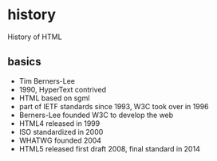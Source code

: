 # history

History of HTML

## basics

- Tim Berners-Lee
- 1990, HyperText contrived
- HTML based on sgml
- part of IETF standards since 1993, W3C took over in 1996
- Berners-Lee founded W3C to develop the web
- HTML4 released in 1999
- ISO standardized in 2000
- WHATWG founded 2004
- HTML5 released first draft 2008, final standard in 2014
